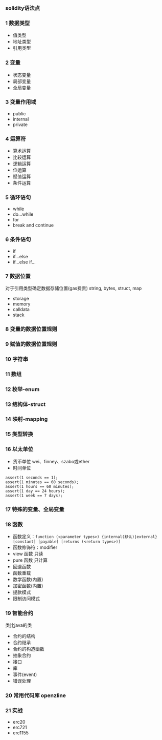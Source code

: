 ### solidity语法点

### 1 数据类型
- 值类型
- 地址类型
- 引用类型

### 2 变量
- 状态变量
- 局部变量
- 全局变量
### 3 变量作用域
- public
- internal
- private
### 4 运算符
- 算术运算
- 比较运算
- 逻辑运算
- 位运算
- 赋值运算
- 条件运算

### 5 循环语句
- while
- do...while
- for
- break and continue

### 6 条件语句
- if
- if...else
- if...else if...

### 7 数据位置
对于引用类型确定数据存储位置(gas费贵)
string, bytes, struct, map
- storage
- memory
- calldata
- stack

### 8 变量的数据位置规则

### 9 赋值的数据位置规则

### 10 字符串

### 11 数组

### 12 枚举-enum

### 13 结构体-struct

### 14 映射-mapping

### 15 类型转换

### 16 以太单位
- 货币单位 wei、finney、szabo或ether
- 时间单位 
```
assert(1 seconds == 1);
assert(1 minutes == 60 seconds);
assert(1 hours == 60 minutes);
assert(1 day == 24 hours);
assert(1 week == 7 days);
```

### 17 特殊的变量、全局变量

### 18 函数
- 函数定义：```function (<parameter types>) {internal(默认)|external} [constant] [payable] [returns (<return types>)]```
- 函数修饰符：modifier
- view 函数 只读
- pure 函数 只计算
- 回退函数
- 函数重载
- 数学函数(内置)
- 加密函数(内置)
- 提款模式
- 限制访问模式

### 19 智能合约
类比java的类
- 合约的结构
- 合约继承
- 合约的构造函数
- 抽象合约
- 接口
- 库
- 事件(event)
- 错误处理

### 20 常用代码库 openzline

### 21 实战
- erc20
- erc721
- erc1155